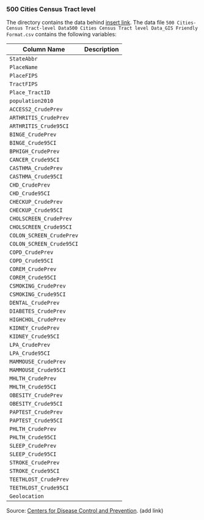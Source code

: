 ### 500 Cities Census Tract level

The directory contains the data behind [insert link](http://.com). The data file `500 Cities- Census Tract-level Data500 Cities Census Tract level Data_GIS Friendly Format.csv` contains the following variables:  

Column Name | Description
---|---------
`StateAbbr` |
`PlaceName` |
`PlaceFIPS` |
`TractFIPS` |
`Place_TractID` |
`population2010` |
`ACCESS2_CrudePrev` |
`ARTHRITIS_CrudePrev` |
`ARTHRITIS_Crude95CI` |
`BINGE_CrudePrev` |
`BINGE_Crude95CI` |
`BPHIGH_CrudePrev` |
`CANCER_Crude95CI` |
`CASTHMA_CrudePrev` |
`CASTHMA_Crude95CI` |
`CHD_CrudePrev` |
`CHD_Crude95CI` |
`CHECKUP_CrudePrev` |
`CHECKUP_Crude95CI` |
`CHOLSCREEN_CrudePrev` |
`CHOLSCREEN_Crude95CI` |
`COLON_SCREEN_CrudePrev` |
`COLON_SCREEN_Crude95CI` |
`COPD_CrudePrev` |
`COPD_Crude95CI` |
`COREM_CrudePrev` |
`COREM_Crude95CI` |
`CSMOKING_CrudePrev` |
`CSMOKING_Crude95CI` |
`DENTAL_CrudePrev` |
`DIABETES_CrudePrev` |
`HIGHCHOL_CrudePrev` |
`KIDNEY_CrudePrev` |
`KIDNEY_Crude95CI` |
`LPA_CrudePrev` |
`LPA_Crude95CI` |
`MAMMOUSE_CrudePrev` |
`MAMMOUSE_Crude95CI` |
`MHLTH_CrudePrev` |
`MHLTH_Crude95CI` |
`OBESITY_CrudePrev` |
`OBESITY_Crude95CI` |
`PAPTEST_CrudePrev` |
`PAPTEST_Crude95CI` |
`PHLTH_CrudePrev` |
`PHLTH_Crude95CI` |
`SLEEP_CrudePrev` |
`SLEEP_Crude95CI` |
`STROKE_CrudePrev` |
`STROKE_Crude95CI` |
`TEETHLOST_CrudePrev` |
`TEETHLOST_Crude95CI` |
`Geolocation` |

Source: [Centers for Disease Control and Prevention](http://.com/). (add link)
